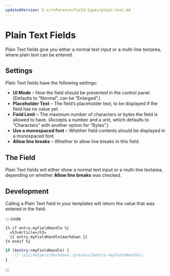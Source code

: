 ```yaml
---
updatedVersion: 5.x/reference/field-types/plain-text.md
---
```


# Plain Text Fields

Plain Text fields give you either a normal text input or a multi-line textarea, where plain text can be entered.

## Settings

Plain Text fields have the following settings:

- **UI Mode** – How the field should be presented in the control panel. (Defaults to “Normal”, can be “Enlarged”.)
- **Placeholder Text** – The field’s placeholder text, to be displayed if the field has no value yet.
- **Field Limit** – The maximum number of characters or bytes the field is allowed to have. (Accepts a number and a unit, which defaults to “Characters” with another option for “Bytes”.)
- **Use a monospaced font** – Whether field contents should be displayed in a monospaced font.
- **Allow line breaks** – Whether to allow line breaks in this field.

## The Field

Plain Text fields will either show a normal text input or a multi-line textarea, depending on whether **Allow line breaks** was checked.

## Development

Calling a Plain Text field in your templates will return the value that was entered in the field.

::: code
```twig
{% if entry.myFieldHandle %}
  <h3>Article</h3>
  {{ entry.myFieldHandle|markdown }}
{% endif %}
```
```php
if ($entry->myFieldHandle) {
    // \yii\helpers\Markdown::process($entry->myFieldHandle);
}
```
:::
